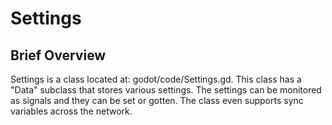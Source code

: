 # Settings

## Brief Overview

Settings is a class located at: godot/code/Settings.gd. This class has a "Data" subclass that stores various settings. The settings can be monitored as signals and they can be set or gotten. The class even supports sync variables across the network.